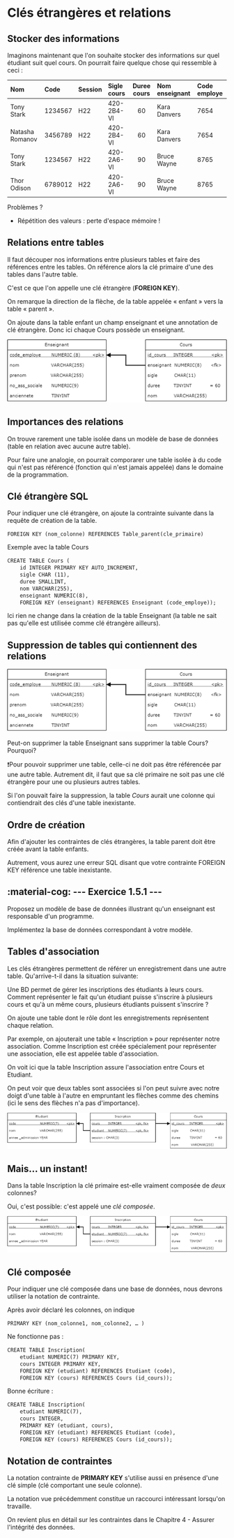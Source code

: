 # Clés étrangères et relations

## Stocker des informations

Imaginons maintenant que l'on souhaite stocker des informations sur quel étudiant suit quel cours. On pourrait faire quelque chose qui ressemble à ceci :

|Nom|Code|Session|Sigle cours|Duree cours|Nom enseignant|Code employe|
|:--|:--|:--|:--|:-:|:--|:--|
|Tony Stark|1234567|H22|420-2B4-VI|60|Kara Danvers|7654|
|Natasha Romanov|3456789|H22|420-2B4-VI|60|Kara Danvers|7654|
|Tony Stark|1234567|H22|420-2A6-VI|90|Bruce Wayne|8765|
|Thor Odison|6789012|H22|420-2A6-VI|90|Bruce Wayne|8765|

Problèmes ? 
* Répétition des valeurs : perte d'espace mémoire !

## Relations entre tables

Il faut découper nos informations entre plusieurs tables et faire des références entre les tables. On référence alors la clé primaire d'une des tables dans l'autre table. 

C'est ce que l'on appelle une clé étrangère (__FOREIGN KEY__).

On remarque la direction de la flèche, de la table appelée « enfant » vers la table 
« parent ».

On ajoute dans la table enfant un champ enseignant et une annotation de clé étrangère. Donc ici chaque Cours possède un enseignant.

![](images/1_cle_etrangere.png)

## Importances des relations

On trouve rarement une table isolée dans un modèle de base de données (table en relation avec aucune autre table).

Pour faire une analogie, on pourrait comporarer une table isolée à du code qui n'est pas référencé (fonction qui n'est jamais appelée) dans le domaine de la programmation.

## Clé étrangère SQL

Pour indiquer une clé étrangère, on ajoute la contrainte suivante dans la requête de création de la table.

```mysql
FOREIGN KEY (nom_colonne) REFERENCES Table_parent(cle_primaire)
```

Exemple avec la table Cours

```mysql
CREATE TABLE Cours (  
    id INTEGER PRIMARY KEY AUTO_INCREMENT,  
    sigle CHAR (11),  
    duree SMALLINT, 
    nom VARCHAR(255),
    enseignant NUMERIC(8),
    FOREIGN KEY (enseignant) REFERENCES Enseignant (code_employe));
```

Ici rien ne change dans la création de la table Enseignant (la table ne sait pas qu'elle est utilisée comme clé étrangère ailleurs).

## Suppression de tables qui contiennent des relations

![](images/1_cle_etrangere.png)

Peut-on supprimer la table Enseignant sans supprimer la table Cours? Pourquoi?

:exclamation:Pour pouvoir supprimer une table, celle-ci ne doit pas être référencée par une autre table. Autrement dit, il faut que sa clé primaire ne soit pas une clé étrangère pour une ou plusieurs autres tables.

Si l'on pouvait faire la suppression, la table *Cours* aurait une colonne qui contiendrait des clés d'une table inexistante.

## Ordre de création

Afin d'ajouter les contraintes de clés étrangères, la table parent doit être créée avant la table enfants.

Autrement, vous aurez une erreur SQL disant que votre contrainte FOREIGN KEY référence une table inexistante.

## :material-cog: --- Exercice 1.5.1 ---

Proposez un modèle de base de données illustrant qu'un enseignant est responsable d'un programme.

Implémentez la base de données correspondant à votre modèle.

## Tables d'association

Les clés étrangères permettent de référer un enregistrement dans une autre table. Qu'arrive-t-il dans la situation suivante:

Une BD permet de gérer les inscriptions des étudiants à leurs cours. Comment représenter le fait qu'un étudiant puisse s'inscrire à plusieurs cours et qu'à un même cours, plusieurs étudiants puissent s'inscrire ?

On ajoute une table dont le rôle dont les enregistrements représentent chaque relation.

Par exemple, on ajouterait une table « Inscription » pour représenter notre association. Comme Inscription est créée spécialement pour représenter une association, elle est appelée table d'association.

On voit ici que la table Inscription assure l'association entre Cours et Etudiant.

On peut voir que deux tables sont associées si l'on peut suivre avec notre doigt d'une table à l'autre en empruntant les flèches comme des chemins (ici le sens des flèches n'a pas d'importance).

![](images/1_table_association.png)

## Mais... un instant!

Dans la table Inscription la clé primaire est-elle vraiment composée de *deux* colonnes?

Oui, c'est possible: c'est appelé une *clé composée*. 

![](images/1_table_association.png)

## Clé composée

Pour indiquer une clé composée dans une base de données, nous devrons utiliser la notation de contrainte.

Après avoir déclaré les colonnes, on indique

```mysql
PRIMARY KEY (nom_colonne1, nom_colonne2, … )
```

Ne fonctionne pas :
```mysql
CREATE TABLE Inscription(
    etudiant NUMERIC(7) PRIMARY KEY, 
    cours INTEGER PRIMARY KEY,
    FOREIGN KEY (etudiant) REFERENCES Etudiant (code),
    FOREIGN KEY (cours) REFERENCES Cours (id_cours));
```

Bonne écriture :

```mysql
CREATE TABLE Inscription(
    etudiant NUMERIC(7), 
    cours INTEGER,
    PRIMARY KEY (etudiant, cours),
    FOREIGN KEY (etudiant) REFERENCES Etudiant (code),
    FOREIGN KEY (cours) REFERENCES Cours (id_cours));
```

## Notation de contraintes

La notation contrainte de __PRIMARY KEY__ s'utilise aussi en présence d'une clé simple (clé comportant une seule colonne).

La notation vue précédemment constitue un raccourci intéressant lorsqu'on travaille.

On revient plus en détail sur les contraintes dans le Chapitre 4 - Assurer l'intégrité des données.